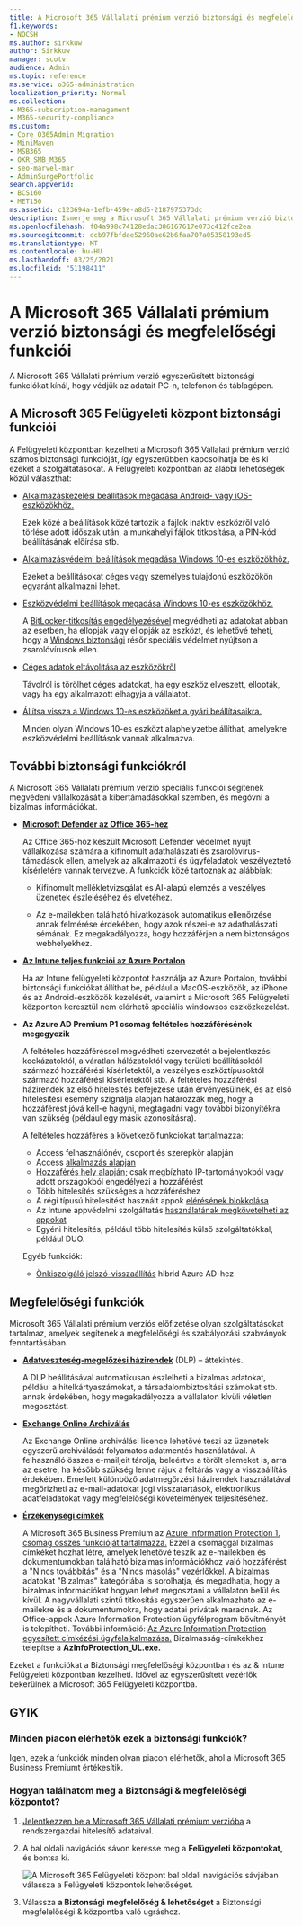 ```yaml
---
title: A Microsoft 365 Vállalati prémium verzió biztonsági és megfelelőségi funkciói
f1.keywords:
- NOCSH
ms.author: sirkkuw
author: Sirkkuw
manager: scotv
audience: Admin
ms.topic: reference
ms.service: o365-administration
localization_priority: Normal
ms.collection:
- M365-subscription-management
- M365-security-compliance
ms.custom:
- Core_O365Admin_Migration
- MiniMaven
- MSB365
- OKR_SMB_M365
- seo-marvel-mar
- AdminSurgePortfolio
search.appverid:
- BCS160
- MET150
ms.assetid: c123694a-1efb-459e-a8d5-2187975373dc
description: Ismerje meg a Microsoft 365 Vállalati prémium verzió biztonsági funkcióit, amelyek segítenek a PC-n, telefonon és táblagépen található adatok védelmében.
ms.openlocfilehash: f04a998c74128edac306167617e073c412fce2ea
ms.sourcegitcommit: dcb97fbfdae52960ae62b6faa707a05358193ed5
ms.translationtype: MT
ms.contentlocale: hu-HU
ms.lasthandoff: 03/25/2021
ms.locfileid: "51198411"
---
```

# <a name="microsoft-365-business-premium-security-and-compliance-features"></a>A Microsoft 365 Vállalati prémium verzió biztonsági és megfelelőségi funkciói

A Microsoft 365 Vállalati prémium verzió egyszerűsített biztonsági funkciókat kínál, hogy védjük az adatait PC-n, telefonon és táblagépen.
    
## <a name="microsoft-365-admin-center-security-features"></a>A Microsoft 365 Felügyeleti központ biztonsági funkciói

A Felügyeleti központban kezelheti a Microsoft 365 Vállalati prémium verzió számos biztonsági funkcióját, így egyszerűbben kapcsolhatja be és ki ezeket a szolgáltatásokat. A Felügyeleti központban az alábbi lehetőségek közül választhat:
  
- [Alkalmazáskezelési beállítások megadása Android- vagy iOS-eszközökhöz.](app-protection-settings-for-android-and-ios.md) 
    
    Ezek közé a beállítások közé tartozik a fájlok inaktív eszközről való törlése adott időszak után, a munkahelyi fájlok titkosítása, a PIN-kód beállításának előírása stb.
    
- [Alkalmazásvédelmi beállítások megadása Windows 10-es eszközökhöz.](protection-settings-for-windows-10-devices.md) 
    
    Ezeket a beállításokat céges vagy személyes tulajdonú eszközökön egyaránt alkalmazni lehet.
    
- [Eszközvédelmi beállítások megadása Windows 10-es eszközökhöz.](protection-settings-for-windows-10-pcs.md) 
    
    A [BitLocker-titkosítás engedélyezésével](/windows/security/information-protection/bitlocker/bitlocker-frequently-asked-questions) megvédheti az adatokat abban az esetben, ha ellopják vagy ellopják az eszközt, és lehetővé teheti, hogy a [Windows biztonsági](/windows/security/threat-protection/microsoft-defender-atp/enable-exploit-protection) résőr speciális védelmet nyújtson a zsarolóvírusok ellen. 
    
- [Céges adatok eltávolítása az eszközökről](remove-company-data.md)
    
    Távolról is törölhet céges adatokat, ha egy eszköz elveszett, ellopták, vagy ha egy alkalmazott elhagyja a vállalatot.
    
- [Állítsa vissza a Windows 10-es eszközöket a gyári beállításaikra.](reset-devices-to-factory-settings.md) 
    
    Minden olyan Windows 10-es eszközt alaphelyzetbe állíthat, amelyekre eszközvédelmi beállítások vannak alkalmazva.
    
## <a name="additional-security-features"></a>További biztonsági funkciókról 

A Microsoft 365 Vállalati prémium verzió speciális funkciói segítenek megvédeni vállalkozását a kibertámadásokkal szemben, és megóvni a bizalmas információkat.
  
- **[Microsoft Defender az Office 365-hez](../security/office-365-security/defender-for-office-365.md)**
    
    Az Office 365-höz készült Microsoft Defender védelmet nyújt vállalkozása számára a kifinomult adathalászati és zsarolóvírus-támadások ellen, amelyek az alkalmazotti és ügyféladatok veszélyeztető kísérletére vannak tervezve. A funkciók közé tartoznak az alábbiak:
    
  - Kifinomult mellékletvizsgálat és AI-alapú elemzés a veszélyes üzenetek észleléséhez és elvetéhez.
    
  - Az e-mailekben található hivatkozások automatikus ellenőrzése annak felmérése érdekében, hogy azok részei-e az adathalászati sémának. Ez megakadályozza, hogy hozzáférjen a nem biztonságos webhelyekhez.

- **[Az Intune teljes funkciói az Azure Portalon](/mem/intune/fundamentals/what-is-intune)**
    
    Ha az Intune felügyeleti központot használja az Azure Portalon, további biztonsági funkciókat állíthat be, például a MacOS-eszközök, az iPhone és az Android-eszközök kezelését, valamint a Microsoft 365 Felügyeleti központon keresztül nem elérhető speciális windowsos eszközkezelést.
- **Az [](/azure/active-directory/conditional-access/overview) Azure AD Premium P1 csomag feltételes hozzáférésének megegyezik**


    A feltételes hozzáféréssel megvédheti szervezetét a bejelentkezési kockázatoktól, a váratlan hálózatoktól vagy területi beállításoktól származó hozzáférési kísérletektől, a veszélyes eszköztípusoktól származó hozzáférési kísérletektől stb. A feltételes hozzáférési házirendek az első hitelesítés befejezése után érvényesülnek, és az első hitelesítési esemény szignálja alapján határozzák meg, hogy a hozzáférést jóvá kell-e hagyni, megtagadni vagy további bizonyítékra van szükség (például egy másik azonosításra).

    A feltételes hozzáférés a következő funkciókat tartalmazza:

    - Access felhasználónév, csoport és szerepkör alapján
    - Access [alkalmazás alapján](/azure/active-directory/conditional-access/app-based-conditional-access) 
    - [Hozzáférés hely alapján;](/azure/active-directory/authentication/howto-registration-mfa-sspr-combined#conditional-access-policies-for-combined-registration)  csak megbízható IP-tartományokból vagy adott országokból engedélyezi a hozzáférést 
    - Több hitelesítés szükséges a hozzáféréshez
    - A régi típusú hitelesítést használt appok [elérésének blokkolása](/azure/active-directory/conditional-access/block-legacy-authentication)
    - Az Intune appvédelmi szolgáltatás [használatának megkövetelheti az appokat](/azure/active-directory/conditional-access/app-protection-based-conditional-access)
    - Egyéni hitelesítés, például több hitelesítés külső szolgáltatókkal, például DUO.
   
    Egyéb funkciók:
    - [Önkiszolgáló jelszó-visszaállítás](/azure/active-directory/authentication/concept-sspr-customization) hibrid Azure AD-hez
    
## <a name="compliance-features"></a>Megfelelőségi funkciók

Microsoft 365 Vállalati prémium verziós előfizetése olyan szolgáltatásokat tartalmaz, amelyek segítenek a megfelelőségi és szabályozási szabványok fenntartásában.

- **[Adatveszteség-megelőzési házirendek](../compliance/data-loss-prevention-policies.md)** (DLP) – áttekintés. 
    
    A DLP beállításával automatikusan észlelheti a bizalmas adatokat, például a hitelkártyaszámokat, a társadalombiztosítási számokat stb. annak érdekében, hogy megakadályozza a vállalaton kívüli véletlen megosztást.
    
- **[Exchange Online Archiválás](https://products.office.com/exchange/microsoft-exchange-online-archiving-email)**
    
    Az Exchange Online archiválási licence lehetővé teszi az üzenetek egyszerű archiválását folyamatos adatmentés használatával. A felhasználó összes e-mailjeit tárolja, beleértve a törölt elemeket is, arra az esetre, ha később szükség lenne rájuk a feltárás vagy a visszaállítás érdekében. Emellett különböző adatmegőrzési házirendek használatával megőrizheti az e-mail-adatokat jogi visszatartások, elektronikus adatfeladatokat vagy megfelelőségi követelmények teljesítéséhez.
    
- **[Érzékenységi címkék](../compliance/sensitivity-labels.md)**

   A Microsoft 365 Business Premium az [Azure Information Protection 1. csomag összes funkcióját tartalmazza.](https://go.microsoft.com/fwlink/p/?linkid=871407) Ezzel a csomaggal  bizalmas címkéket hozhat létre, amelyek lehetővé teszik az e-mailekben és dokumentumokban található bizalmas információkhoz való hozzáférést a "Nincs továbbítás" és a "Nincs másolás" vezérlőkkel. A bizalmas adatokat "Bizalmas" kategóriába is sorolhatja, és megadhatja, hogy a bizalmas információkat hogyan lehet megosztani a vállalaton belül és kívül. A nagyvállalati szintű titkosítás egyszerűen alkalmazható az e-mailekre és a dokumentumokra, hogy adatai privátak maradnak. Az Office-appok Azure Information Protection ügyfélprogram bővítményét is telepítheti. További információ: [Az Azure Information Protection egyesített címkézési ügyfélalkalmazása.](/azure/information-protection/rms-client/unifiedlabelingclient-version-release-history) Bizalmasság-címkékhez telepítse a **AzInfoProtection_UL.exe.**

Ezeket a funkciókat a Biztonsági megfelelőségi központban és az &amp; Intune Felügyeleti központban kezelheti. Idővel az egyszerűsített vezérlők bekerülnek a Microsoft 365 Felügyeleti központba.
  
    
## <a name="faq"></a>GYIK

 ### <a name="are-these-security-features-available-in-all-markets"></a>Minden piacon elérhetők ezek a biztonsági funkciók?
  
Igen, ezek a funkciók minden olyan piacon elérhetők, ahol a Microsoft 365 Business Premiumt értékesítik.
  
### <a name="how-do-i-find-the-security-amp-compliance-center"></a>Hogyan találhatom meg a Biztonsági &amp; megfelelőségi központot?
  
1. [Jelentkezzen be a Microsoft 365 Vállalati prémium verzióba](https://portal.microsoft.com/) a rendszergazdai hitelesítő adataival. 
    
2. A bal oldali navigációs sávon keresse meg a **Felügyeleti központokat,** és bontsa ki. 
    
    ![A Microsoft 365 Felügyeleti központ bal oldali navigációs sávjában válassza a Felügyeleti központok lehetőséget.](../media/fa4484f8-c637-45fd-a7bd-bdb3abfd6c03.png)
  
3. Válassza **a Biztonsági megfelelőség &amp; lehetőséget** a Biztonsági megfelelőségi &amp; központba való ugráshoz.
